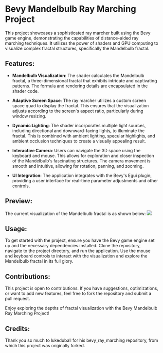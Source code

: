 # Bevy Mandelbulb Ray Marching Project

This project showcases a sophisticated ray marcher built using the Bevy game engine, demonstrating the capabilities of distance-aided ray marching techniques. It utilizes the power of shaders and GPU computing to visualize complex fractal structures, specifically the Mandelbulb fractal.

## Features:

- **Mandelbulb Visualization**: The shader calculates the Mandelbulb fractal, a three-dimensional fractal that exhibits intricate and captivating patterns. The formula and rendering details are encapsulated in the shader code.

- **Adaptive Screen Space**: The ray marcher utilizes a custom screen space quad to display the fractal. This ensures that the visualization adjusts according to the screen's aspect ratio, particularly during window resizing.

- **Dynamic Lighting**: The shader incorporates multiple light sources, including directional and downward-facing lights, to illuminate the fractal. This is combined with ambient lighting, specular highlights, and ambient occlusion techniques to create a visually appealing result.

- **Interactive Camera**: Users can navigate the 3D space using the keyboard and mouse. This allows for exploration and closer inspection of the Mandelbulb's fascinating structures. The camera movement is smooth and intuitive, allowing for rotation, panning, and zooming.

- **UI Integration**: The application integrates with the Bevy's Egui plugin, providing a user interface for real-time parameter adjustments and other controls.

## Preview:

The current visualization of the Mandelbulb fractal is as shown below:
![](https://github.com/Lowband21/bevy_ray_marching_mandelbulb/blob/master/assets/output/Mandelbulb.png)

## Usage:

To get started with the project, ensure you have the Bevy game engine set up and the necessary dependencies installed. Clone the repository, navigate to the project directory, and run the application. Use the mouse and keyboard controls to interact with the visualization and explore the Mandelbulb fractal in its full glory.

## Contributions:

This project is open to contributions. If you have suggestions, optimizations, or want to add new features, feel free to fork the repository and submit a pull request.

Enjoy exploring the depths of fractal visualization with the Bevy Mandelbulb Ray Marching Project!

## Credits:

Thank you so much to lukeduball for his bevy_ray_marching repository, from which this project was originally forked.
